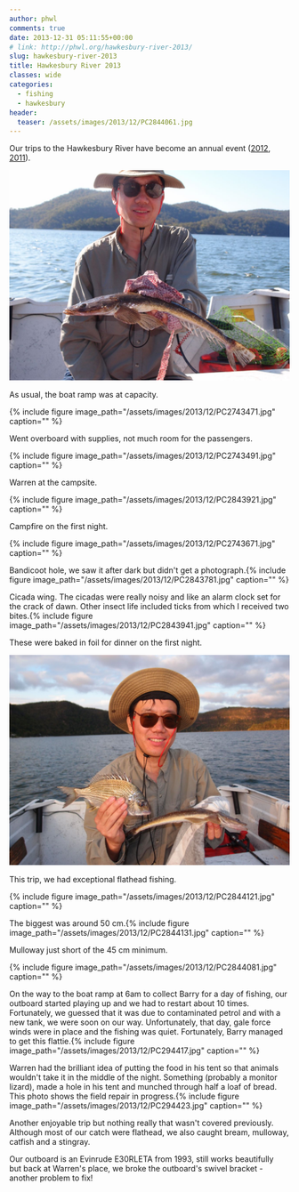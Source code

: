 ```yaml
---
author: phwl
comments: true
date: 2013-12-31 05:11:55+00:00
# link: http://phwl.org/hawkesbury-river-2013/
slug: hawkesbury-river-2013
title: Hawkesbury River 2013
classes: wide
categories:
  - fishing
  - hawkesbury
header:
  teaser: /assets/images/2013/12/PC2844061.jpg
---
```


Our trips to the Hawkesbury River have become an annual event ([2012](http://www.phwl.org/hawkesbury-river-2012-2/), [2011](http://www.phwl.org/hawkesbury-river-2011/)).

![OLYMPUS DIGITAL CAMERA](/assets/images/2013/12/PC2844061.jpg)

<!-- more -->

As usual, the boat ramp was at capacity.

{% include figure image_path="/assets/images/2013/12/PC2743471.jpg" caption="" %}

Went overboard with supplies, not much room for the passengers.

{% include figure image_path="/assets/images/2013/12/PC2743491.jpg" caption="" %}

Warren at the campsite.

{% include figure image_path="/assets/images/2013/12/PC2843921.jpg" caption="" %}

Campfire on the first night.

{% include figure image_path="/assets/images/2013/12/PC2743671.jpg" caption="" %}

Bandicoot hole, we saw it after dark but didn't get a photograph.{% include figure image_path="/assets/images/2013/12/PC2843781.jpg" caption="" %}

Cicada wing. The cicadas were really noisy and like an alarm clock set for the crack of dawn. Other insect life included ticks from which I received two bites.{% include figure image_path="/assets/images/2013/12/PC2843941.jpg" caption="" %}

These were baked in foil for dinner on the first night.

![OLYMPUS DIGITAL CAMERA](/assets/images/2013/12/PC2743541.jpg)

This trip, we had exceptional flathead fishing.

{% include figure image_path="/assets/images/2013/12/PC2844121.jpg" caption="" %}

The biggest was around 50 cm.{% include figure image_path="/assets/images/2013/12/PC2844131.jpg" caption="" %}

Mulloway just short of the 45 cm minimum.

{% include figure image_path="/assets/images/2013/12/PC2844081.jpg" caption="" %}

On the way to the boat ramp at 6am to collect Barry for a day of fishing, our outboard started playing up and we had to restart about 10 times. Fortunately, we guessed that it was due to contaminated petrol and with a new tank, we were soon on our way. Unfortunately, that day, gale force winds were in place and the fishing was quiet. Fortunately, Barry managed to get this flattie.{% include figure image_path="/assets/images/2013/12/PC294417.jpg" caption="" %}

Warren had the brilliant idea of putting the food in his tent so that animals wouldn't take it in the middle of the night. Something (probably a monitor lizard), made a hole in his tent and munched through half a loaf of bread. This photo shows the field repair in progress.{% include figure image_path="/assets/images/2013/12/PC294423.jpg" caption="" %}

Another enjoyable trip but nothing really that wasn't covered previously. Although most of our catch were flathead, we also caught bream, mulloway, catfish and a stingray.

Our outboard is an Evinrude E30RLETA from 1993, still works beautifully but back at Warren's place, we broke the outboard's swivel bracket - another problem to fix!
